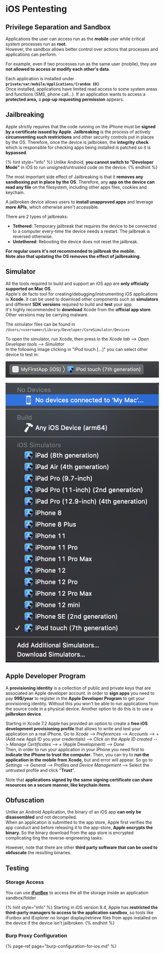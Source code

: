 # iOS Pentesting

## Privilege Separation and Sandbox

Applications the user can access run as the **mobile** user while critical system processes run as **root**.  
However, the sandbox allows better control over actions that processes and applications can perform.

For example, even if two processes run as the same user \(mobile\), they are **not allowed to access or modify each other's data**.

Each application is installed under **`private/var/mobile/Applications/{random ID}`**  
Once installed, applications have limited read access to some system areas and functions \(SMS, phone call...\). If an application wants to access a **protected area,** a **pop-up requesting permission** appears.

## Jailbreaking

Apple strictly requires that the code running on the iPhone must be **signed by a certificate issued by Apple**. **Jailbreaking** is the process of actively **circumventing such restrictions** and other security controls put in places by the OS. Therefore, once the device is jailbroken, the **integrity check** which is responsible for checking apps being installed is patched so it is **bypassed**.

{% hint style="info" %}
Unlike Android, **you cannot switch to "Developer Mode"** in iOS to run unsigned/untrusted code on the device.
{% endhint %}

The most important side effect of Jailbreaking is that it **removes any sandboxing put in place by the OS**. Therefore, any **app on the device can read any file** on the filesystem, including other apps files, cookies and keychain.

A jailbroken device allows users to **install unapproved apps** and leverage **more APIs**, which otherwise aren't accessible.

There are 2 types of jailbreaks:

* **Tethered**: Temporary jailbreak that requires the device to be connected to a computer every-time the device needs a restart. The jailbreak is reversed otherwise.
* **Untethered**: Rebooting the device does not reset the jailbreak.

**For regular users it's not recommended to jailbreak the mobile.  
Note also that updating the OS removes the effect of jailbreaking.**

## **Simulator**

All the tools required to build and support an iOS app are **only officially supported on Mac OS**.  
Apple's de facto tool for creating/debugging/instrumenting iOS applications is **Xcode**. It can be used to download other components such as **simulators** and different **SDK** **versions** required to build and **test** your app.  
It's highly recommended to **download** Xcode from the **official app store**. Other versions may be carrying malware.

The simulator files can be found in `/Users/<username>/Library/Developer/CoreSimulator/Devices`

To open the simulator, run Xcode, then press in the _Xcode tab_ --&gt; _Open Developer tools_ --&gt; _Simulator_  
In the following image clicking in "iPod touch \[...\]" you can select other device to test in:

![](../.gitbook/assets/image%20%28459%29.png)

![](../.gitbook/assets/image%20%28460%29.png)

## Apple Developer Program

A **provisioning identity** is a collection of public and private keys that are associated an Apple developer account. In order to **sign apps** you need to pay **99$/year** to register in the **Apple Developer Program** to get your provisioning identity. Without this you won't be able to run applications from the source code in a physical device. Another option to do this is to use a **jailbroken device**.

Starting in Xcode 7.2 Apple has provided an option to create a **free iOS development provisioning profile** that allows to write and test your application on a real iPhone. Go to _Xcode_ --&gt; _Preferences_ --&gt; _Accounts_ --&gt; _+_ \(Add new Appli ID you your credentials\) --&gt; _Click on the Apple ID created_ --&gt; _Manage Certificates_ --&gt; _+_ \(Apple Development\) --&gt; _Done_  
Then, in order to run your application in your iPhone you need first to **indicate the iPhone to trust the computer.** Then, you can try to **run the application in the mobile from Xcode,** but and error will appear. So go to _Settings_ --&gt; _General_ --&gt; _Profiles and Device Management_ --&gt; Select the untrusted profile and click "**Trust**".

Note that **applications signed by the same signing certificate can share resources on a secure manner, like keychain items**.

## Obfuscation

Unlike an Android Application, the binary of an iOS app **can only be disassembled** and not decompiled.  
When an application is submitted to the app store, Apple first verifies the app conduct and before releasing it to the app-store, **Apple encrypts the binary**. So the binary download from the app store is encrypted complicating  ting the reverse-engineering tasks.

However, note that there are other **third party software that can be used to obfuscate** the resulting binaries.

## Testing

### Storage Access

You can use [**iFunBox**](https://www.i-funbox.com/en/page-download.html) to access the all the storage inside an application sandbox/folder

{% hint style="info" %}
Starting in iOS version 8.4, Apple has **restricted the third-party managers to access to the application sandbox**, so tools like iFunbox and iExplorer no longer display/retrieve files from apps installed on the device if the device isn't jailbroken.
{% endhint %}

### Burp Proxy Configuration

{% page-ref page="burp-configuration-for-ios.md" %}



